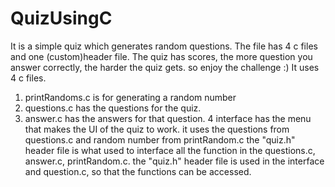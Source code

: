 # QuizUsingC
It is a simple quiz which generates random questions. The file has 4 c files and one (custom)header file. The quiz has scores, the more question you answer correctly, the harder the quiz gets. so enjoy the challenge :)
It uses 4 c files. 
1. printRandoms.c is for generating a random number 
2. questions.c has the questions for the quiz.
3. answer.c has the answers for that question.
4 interface has the menu that makes the UI of the quiz to work. it uses the questions from questions.c and random number from printRandom.c
the "quiz.h" header file is what used to interface all the function in the questions.c, answer.c, printRandom.c. 
the "quiz.h" header file is used in the interface and question.c, so that the functions can be accessed. 
